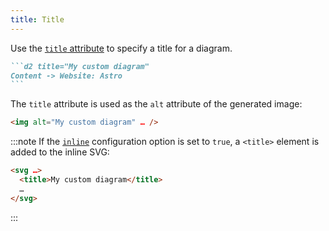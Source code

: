 ```yaml
---
title: Title
---
```


Use the [`title` attribute](/attributes/#title) to specify a title for a diagram.

````md title="src/content/docs/example.md" 'title="My custom diagram"'
```d2 title="My custom diagram"
Content -> Website: Astro
```
````

The `title` attribute is used as the `alt` attribute of the generated image:

```html '"My custom diagram"'
<img alt="My custom diagram" … />
```

:::note
If the [`inline`](/configuration/#inline) configuration option is set to `true`, a `<title>` element is added to the inline SVG:

```html {2}
<svg …>
  <title>My custom diagram</title>
  …
</svg>
```

:::
